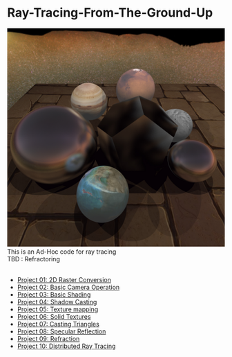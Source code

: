 # Ray-Tracing-From-The-Ground-Up
![Render](WebPages/csce647/pr10/glosslucent.jpg)
This is an Ad-Hoc code for ray tracing <br /> 
TBD : Refractoring <br /> <br />

<ul>
<li> <a href=pr01/index.html> Project 01: 2D Raster Conversion </a><br>
<li> <a href=pr02/index.html> Project 02: Basic Camera Operation </a><br>
<li> <a href=pr03/index.html> Project 03: Basic Shading </a><br>
<li> <a href=pr04/index.html> Project 04: Shadow Casting </a><br>
<li> <a href=pr05/index.html> Project 05: Texture mapping </a><br>
<li> <a href=pr06/index.html> Project 06: Solid Textures </a><br>
<li> <a href=pr07/index.html> Project 07: Casting Triangles </a><br>
<li> <a href=pr08/index.html> Project 08: Specular Reflection </a><br>
<li> <a href=pr09/index.html> Project 09: Refraction </a><br>
<li> <a href=pr10/index.html> Project 10: Distributed Ray Tracing </a><br>
</ul>